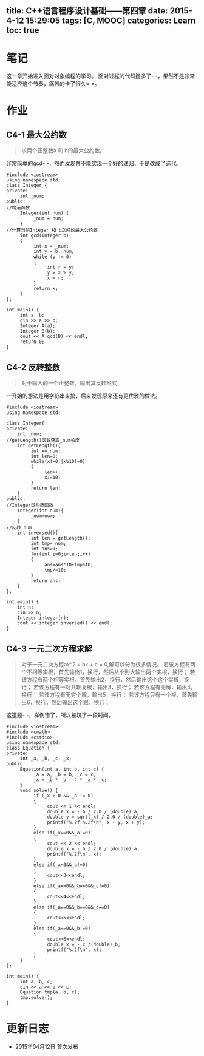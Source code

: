 title: C++语言程序设计基础——第四章
date: 2015-4-12 15:29:05
tags: [C, MOOC]
categories: Learn
toc: true
---
# 笔记
这一章开始进入面对对象编程的学习。
面对过程的代码撸多了- -，果然不是非常能适应这个节奏，痛苦的卡了很久= =。

<!-- more -->

# 作业
## C4-1 最大公约数
> 求两个正整数a 和 b的最大公约数。

非常简单的gcd- -，然而发现并不能实现一个好的递归，于是改成了迭代。

```
#include <iostream>
using namespace std;
class Integer {
private:
     int _num;
public:
//构造函数
     Integer(int num) {
          _num = num;
     }
//计算当前Integer 和 b之间的最大公约数
     int gcd(Integer b)
     {
          int x = _num;
          int y = b._num;
          while (y != 0)
          {
               int r = y;
               y = x % y;
               x = r;
          }
          return x;
     }
};

int main() {
     int a, b;
     cin >> a >> b;
     Integer A(a);
     Integer B(b);
     cout << A.gcd(B) << endl;
     return 0;
}

```

## C4-2 反转整数
> 对于输入的一个正整数，输出其反转形式

一开始的想法是用字符串来搞，后来发现原来还有更优雅的做法。

```
#include <iostream>
using namespace std;

class Integer{
private:
    int _num;
//getLength()函数获取_num长度
    int getLength(){
         int x=_num;
         int len=0;
         while(x!=0||x%10!=0)
         {
              len++;
              x/=10;
         }
         return len;
    }
public:
//Integer类构造函数
    Integer(int num){
         _num=num;
    }
//反转_num
    int inversed(){
         int len = getLength();
         int tmp=_num;
         int ans=0;
         for(int i=0;i<len;i++)
         {
              ans=ans*10+tmp%10;
              tmp/=10;
         }
         return ans;
    }
};

int main() {
    int n;
    cin >> n;
    Integer integer(n);
    cout << integer.inversed() << endl;
}

```

## C4-3 一元二次方程求解
> 对于一元二次方程ax^2 + bx + c = 0,解可以分为很多情况。
> 若该方程有两个不相等实根，首先输出1，换行，然后从小到大输出两个实根，换行；
> 若该方程有两个相等实根，首先输出2，换行，然后输出这个这个实根，换行；
> 若该方程有一对共轭复根，输出3，换行；
> 若该方程有无解，输出4，换行；
> 若该方程有无穷个解，输出5，换行；
> 若该方程只有一个根，首先输出6，换行，然后输出这个跟，换行；

这道题- -，样例错了，所以被坑了一段时间。

```
#include <iostream>
#include <cmath>
#include <cstdio>
using namespace std;
class Equation {
private:
     int _a, _b, _c, _x;
public:
     Equation(int a, int b, int c) {
          _a = a, _b = b, _c = c;
          _x = _b * _b - 4 * _a * _c;
     }
     void solve() {
          if (_x > 0 && _a != 0)
          {
               cout << 1 << endl;
               double x = -_b / 2.0 / (double)_a;
               double y = sqrt(_x) / 2.0 / (double)_a;
               printf("%.2f %.2f\n", x - y, x + y);
          }
          else if(_x==0&&_a!=0)
          {
               cout << 2 << endl;
               double x = -_b / 2.0 / (double)_a;
               printf("%.2f\n", x);
          }
          else if(_x<0&&_a!=0)
          {
               cout<<3<<endl;
          }
          else if(_a==0&&_b==0&&_c!=0)
          {
               cout<<4<<endl;
          }
          else if(_a==0&&_b==0&&_c==0)
          {
               cout<<5<<endl;
          }
          else if(_a==0&&_b!=0)
          {
               cout<<6<<endl;
               double x = -_c /(double)_b;
               printf("%.2f\n", x);
          }
     }
};

int main() {
     int a, b, c;
     cin >> a >> b >> c;
     Equation tmp(a, b, c);
     tmp.solve();
}

```

# 更新日志
- 2015年04月12日 首次发布